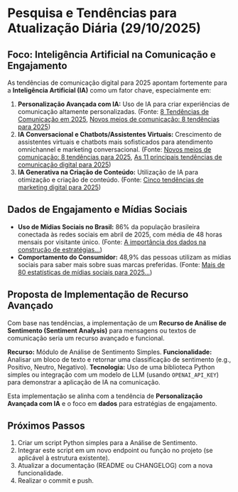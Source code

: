 # Pesquisa e Tendências para Atualização Diária (29/10/2025)

## Foco: Inteligência Artificial na Comunicação e Engajamento

As tendências de comunicação digital para 2025 apontam fortemente para a **Inteligência Artificial (IA)** como um fator chave, especialmente em:

1.  **Personalização Avançada com IA:** Uso de IA para criar experiências de comunicação altamente personalizadas. (Fonte: [8 Tendências de Comunicação em 2025](https://fococriativo.pt/comunicacao/8-tendencias-de-comunicacao-em-2025/), [Novos meios de comunicação: 8 tendências para 2025](https://www.approach.com.br/blog/novos-meios-de-comunicacao/))
2.  **IA Conversacional e Chatbots/Assistentes Virtuais:** Crescimento de assistentes virtuais e chatbots mais sofisticados para atendimento omnichannel e marketing conversacional. (Fonte: [Novos meios de comunicação: 8 tendências para 2025](https://www.approach.com.br/blog/novos-meios-de-comunicacao/), [As 11 principais tendências de comunicação digital para 2025](https://alfred.work/blog/tendencias-de-comunicacao-digital-2025/))
3.  **IA Generativa na Criação de Conteúdo:** Utilização de IA para otimização e criação de conteúdo. (Fonte: [Cinco tendências de marketing digital para 2025](https://exame.com/marketing/cinco-tendencias-de-marketing-digital-para-2025/))

## Dados de Engajamento e Mídias Sociais

*   **Uso de Mídias Sociais no Brasil:** 86% da população brasileira conectada às redes sociais em abril de 2025, com média de 48 horas mensais por visitante único. (Fonte: [A importância dos dados na construção de estratégias...](https://www.comscore.com/ger/Insights/Blog/A-importancia-dos-dados-na-construcao-de-estrategias-de-engajamento-com-o-consumidor-digital-em-2025))
*   **Comportamento do Consumidor:** 48,9% das pessoas utilizam as mídias sociais para saber mais sobre suas marcas preferidas. (Fonte: [Mais de 80 estatísticas de mídias sociais para 2025...](https://www.wpbeginner.com/pt/research/social-media-statistics/))

## Proposta de Implementação de Recurso Avançado

Com base nas tendências, a implementação de um **Recurso de Análise de Sentimento (Sentiment Analysis)** para mensagens ou textos de comunicação seria um recurso avançado e funcional.

**Recurso:** Módulo de Análise de Sentimento Simples.
**Funcionalidade:** Analisar um bloco de texto e retornar uma classificação de sentimento (e.g., Positivo, Neutro, Negativo).
**Tecnologia:** Uso de uma biblioteca Python simples ou integração com um modelo de LLM (usando `OPENAI_API_KEY`) para demonstrar a aplicação de IA na comunicação.

Esta implementação se alinha com a tendência de **Personalização Avançada com IA** e o foco em **dados** para estratégias de engajamento.

## Próximos Passos
1.  Criar um script Python simples para a Análise de Sentimento.
2.  Integrar este script em um novo endpoint ou função no projeto (se aplicável à estrutura existente).
3.  Atualizar a documentação (README ou CHANGELOG) com a nova funcionalidade.
4.  Realizar o commit e push.
